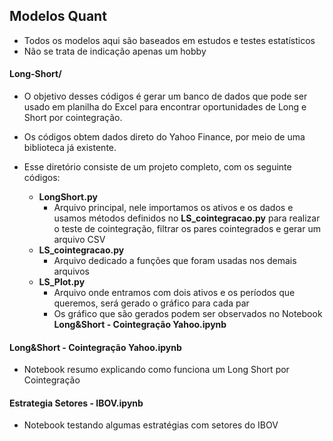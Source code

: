 ## Modelos Quant

- Todos os modelos aqui são baseados em estudos e testes estatísticos
- Não se trata de indicação apenas um hobby

#### Long-Short/

- O objetivo desses códigos é gerar um banco de dados que pode ser usado em planilha do Excel para encontrar oportunidades de Long e Short por cointegração.

- Os códigos obtem dados direto do Yahoo Finance, por meio de uma biblioteca já existente.

- Esse diretório consiste de um projeto completo, com os seguinte códigos:
  - **LongShort.py**
    - Arquivo principal, nele importamos os ativos e os dados e usamos métodos definidos no **LS_cointegracao.py** para realizar o teste de cointegração, filtrar os pares cointegrados e gerar um arquivo CSV
  - **LS_cointegracao.py**
    - Arquivo dedicado a funções que foram usadas nos demais arquivos
  - **LS_Plot.py**
    - Arquivo onde entramos com dois ativos e os períodos que queremos, será gerado o gráfico para cada par
    - Os gráfico que são gerados podem ser observados no Notebook **Long&Short - Cointegração Yahoo.ipynb**

#### Long&Short - Cointegração Yahoo.ipynb

- Notebook resumo explicando como funciona um Long Short por Cointegração

#### Estrategia Setores - IBOV.ipynb

- Notebook testando algumas estratégias com setores do IBOV

